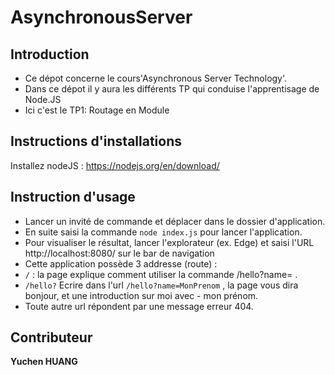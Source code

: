 # AsynchronousServer
## Introduction
* Ce dépot concerne le cours'Asynchronous Server Technology'. <br/>
* Dans ce dépot il y aura les différents TP qui conduise l'apprentisage de Node.JS<br/>
* Ici c'est le TP1: Routage en Module<br/>
## Instructions d'installations
Installez nodeJS : https://nodejs.org/en/download/<br/>
## Instruction d'usage
- Lancer un invité de commande et déplacer dans le dossier d'application.<br/>
- En suite saisi la commande `node index.js` pour lancer l'application.<br/>
- Pour visualiser le résultat, lancer l'explorateur (ex. Edge) et saisi l'URL http://localhost:8080/  sur le bar de navigation<br/>
- Cette application possède 3 addresse (route) : <br/>
- `/` : la page explique comment utiliser la commande /hello?name= . <br/>
- `/hello?` Ecrire dans l'url `/hello?name=MonPrenom` , la page vous dira bonjour, et une introduction sur moi avec - mon prénom. <br/>
- Toute autre url répondent par une message erreur 404. <br/>
## Contributeur
<b>Yuchen HUANG</b>